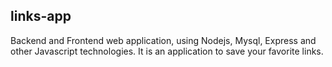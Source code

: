 ## links-app
Backend and Frontend web application, using Nodejs, Mysql, Express and other Javascript technologies. It is an application to save your favorite links.
